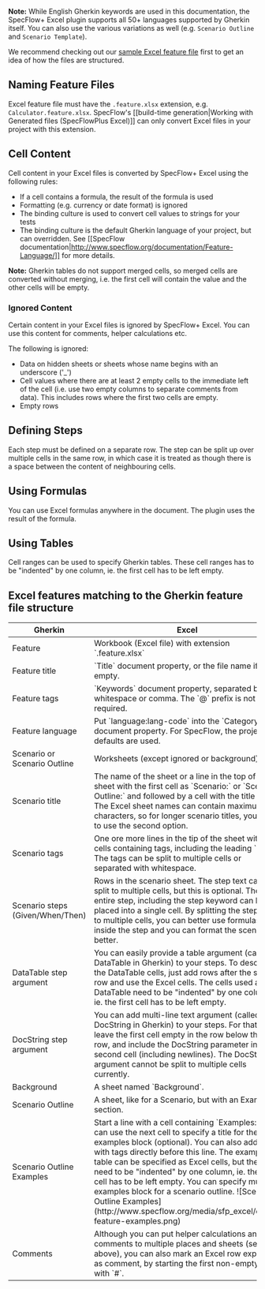**Note:** While English Gherkin keywords are used in this documentation, the SpecFlow+ Excel plugin supports all 50+ languages supported by Gherkin itself. You can also use the various variations as well (e.g. `Scenario Outline` and `Scenario Template`).

We recommend checking out our [sample Excel feature file](http://www.specflow.org/media/sfp_excel/Sample-ExcelFeature.feature.xlsx) first to get an idea of how the files are structured.

## Naming Feature Files
Excel feature file must have the `.feature.xlsx` extension, e.g. `Calculator.feature.xlsx`. SpecFlow's [[build-time generation|Working with Generated files (SpecFlowPlus Excel)]] can only convert Excel files in your project with this extension.

## Cell Content
Cell content in your Excel files is converted by SpecFlow+ Excel using the following rules:  
* If a cell contains a formula, the result of the formula is used
* Formatting (e.g. currency or date format) is ignored
* The binding culture is used to convert cell values to strings for your tests 
* The binding culture is the default Gherkin language of your project, but can overridden. See [[SpecFlow documentation|http://www.specflow.org/documentation/Feature-Language/]] for more details.

**Note:** Gherkin tables do not support merged cells, so merged cells are converted without merging, i.e. the first cell will contain the value and the other cells will be empty.
<!-- I don't understand a word of the above sentence -->

### Ignored Content
Certain content in your Excel files is ignored by SpecFlow+ Excel. You can use this content for comments, helper calculations etc.

The following is ignored:
  * Data on hidden sheets or sheets whose name begins with an underscore ('_')
  * Cell values where there are at least 2 empty cells to the immediate left of the cell (i.e. use two empty columns to separate comments from data). This includes rows where the first two cells are empty.
  * Empty rows

## Defining Steps
Each step must be defined on a separate row. The step can be split up over multiple cells in the same row, in which case it is treated as though there is a space between the content of neighbouring cells.

## Using Formulas
You can use Excel formulas anywhere in the document. The plugin uses the result of the formula.

## Using Tables
Cell ranges can be used to specify Gherkin tables. These cell ranges has to be "indented" by one column, ie. the first cell has to be left empty.
<!-- I have no idea what this means; can't I just define my data in the table? I've never defined a cell range before and it worked fine -->

## Excel features matching to the Gherkin feature file structure

<table>
<thead>
<tr>
<th>Gherkin</th>
<th>Excel</th>
</tr>
</thead>
<tbody>
<tr>
<td>Feature</td>
<td>Workbook (Excel file) with extension `.feature.xlsx`</td>
</tr>
<tr>
<td>Feature title</td>
<td>`Title` document property, or the file name if empty.</td>
</tr>
<tr>
<td>Feature tags</td>
<td>`Keywords` document property, separated by whitespace or comma. The `@` prefix is not required.</td>
</tr>
<tr>
<td>Feature language</td>
<td>Put `language:lang-code` into the `Category` document property. For SpecFlow, the project defaults are used.</td>
</tr>
<tr>
<td>Scenario or Scenario Outline</td>
<td>Worksheets (except ignored or background)</td>
</tr>
<tr>
<td>Scenario title</td>
<td>The name of the sheet or a line in the top of the sheet with the first cell as `Scenario:` or `Scenario Outline:` and followed by a cell with the title text. The Excel sheet names can contain maximum 31 characters, so for longer scenario titles, you have to use the second option.</td>
</tr>
<tr>
<td>Scenario tags</td>
<td>One ore more lines in the tip of the sheet with cells containing tags, including the leading `@`. The tags can be split to multiple cells or separated with whitespace.</td>
</tr>
<tr>
<td>Scenario steps (Given/When/Then)</td>
<td>Rows in the scenario sheet. The step text can be split to multiple cells, but this is optional. The entire step, including the step keyword can be placed into a single cell. By splitting the step text to multiple cells, you can better use formulas inside the step and you can format the scenario better.</td>
</tr>
<tr>
<td>DataTable step argument</td>
<td>You can easily provide a table argument (called DataTable in Gherkin) to your steps. To describe the DataTable cells, just add rows after the step row and use the Excel cells. The cells used as DataTable need to be "indented" by one column, ie. the first cell has to be left empty.
</td>
</tr>
<tr>
<td>DocString step argument</td>
<td>You can add multi-line text argument (called DocString in Gherkin) to your steps. For that, leave the first cell empty in the row below the step row, and include the DocString parameter in the second cell (including newlines). The DocString argument cannot be split to multiple cells currently.</td>
</tr>
<tr>
<td>Background</td>
<td>A sheet named `Background`.</td>
</tr>
<tr>
<td>Scenario Outline</td>
<td>A sheet, like for a Scenario, but with an Examples section.</td>
</tr>
<tr>
<td>Scenario Outline Examples</td>
<td>Start a line with a cell containing `Examples:`. You can use the next cell to specify a title for the examples block (optional). You can also add lines with tags directly before this line. The examples table can be specified as Excel cells, but they need to be "indented" by one column, ie. the first cell has to be left empty. You can specify multiple examples block for a scenario outline.
![Scenario Outline Examples](http://www.specflow.org/media/sfp_excel/excel-feature-examples.png)
</td>
</tr>
<tr>
<td>Comments</td>
<td>Although you can put helper calculations and comments to multiple places and sheets (see above), you can also mark an Excel row explicitly as comment, by starting the first non-empty cell with `#`.</td>
</tr>
</tbody>
</table>